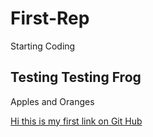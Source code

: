 # First-Rep
Starting Coding


<html>
<body>

<h2> Testing Testing Frog </h2>
<p> Apples and Oranges </p>
<a href="http://www.mentalfloss.com"> Hi this is my first link on Git Hub </a>

</body>
</html>

